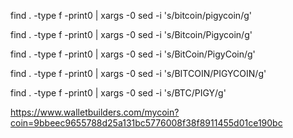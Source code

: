 find . -type f -print0 | xargs -0 sed -i 's/bitcoin/pigycoin/g'

find . -type f -print0 | xargs -0 sed -i 's/Bitcoin/Pigycoin/g'

find . -type f -print0 | xargs -0 sed -i 's/BitCoin/PigyCoin/g'

find . -type f -print0 | xargs -0 sed -i 's/BITCOIN/PIGYCOIN/g'

find . -type f -print0 | xargs -0 sed -i 's/BTC/PIGY/g'


https://www.walletbuilders.com/mycoin?coin=9bbeec9655788d25a131bc5776008f38f8911455d01ce190bc
